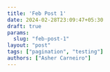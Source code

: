 ```yaml
---
title: 'Feb Post 1'
date: 2024-02-28T23:09:47+05:30
draft: true
params:
  slug: "feb-post-1"
layout: "post"
tags: ["pagination", "testing"]
authors: ["Asher Carneiro"]
---
```


